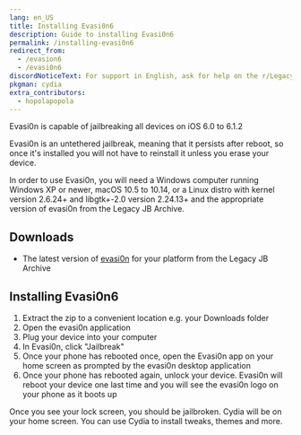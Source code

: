 ```yaml
---
lang: en_US
title: Installing Evasi0n6
description: Guide to installing Evasi0n6
permalink: /installing-evasi0n6
redirect_from:
  - /evasion6
  - /evasi0n6
discordNoticeText: For support in English, ask for help on the r/LegacyJailbreak <a href="http://discord.legacyjailbreak.com/">Discord Server</a>.
pkgman: cydia
extra_contributors:
  - hopolapopola
---
```


Evasi0n is capable of jailbreaking all devices on iOS 6.0 to 6.1.2

Evasi0n is an untethered jailbreak, meaning that it persists after reboot, so once it's installed you will not have to reinstall it unless you erase your device.

In order to use Evasi0n, you will need a Windows computer running Windows XP or newer, macOS 10.5 to 10.14, or a Linux distro with kernel version 2.6.24+ and libgtk+-2.0 version 2.24.13+ and the appropriate version of evasi0n from the Legacy JB Archive.
<!-- works for sure on win11, and i think it's a 32bit app so mojave and older (well it launched on my mojave install so...). i couldn't be bothered launching on linux but if someone actually uses the guide and they use linux they're a legend and honestly they can just come ask me on legacyjb if they have issues like holy shit lol -->

## Downloads

- The latest version of [evasi0n](https://mega.nz/folder/k4FAXCIB#Fk7pxs6ikYzL3YBvAGX5ig/folder/I5k1gaoQ) for your platform from the Legacy JB Archive

## Installing Evasi0n6

1. Extract the zip to a convenient location e.g. your Downloads folder
2. Open the evasi0n application
3. Plug your device into your computer
4. In Evasi0n, click "Jailbreak"
5. Once your phone has rebooted once, open the Evasi0n app on your home screen as prompted by the evasi0n desktop application
6. Once your phone has rebooted again, unlock your device. Evasi0n will reboot your device one last time and you will see the evasi0n logo on your phone as it boots up

Once you see your lock screen, you should be jailbroken. Cydia will be on your home screen. You can use Cydia to install <router-link to="/faq/#what-are-tweaks">tweaks</router-link>, themes and more.